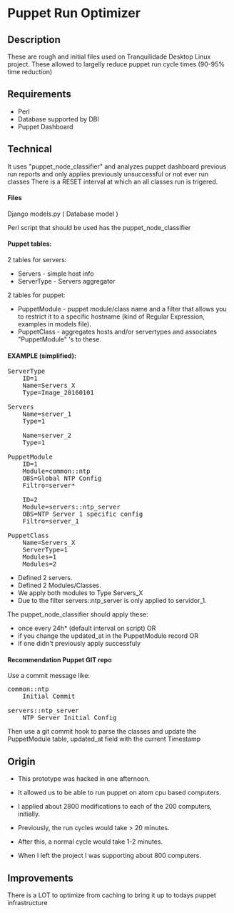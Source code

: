 # Puppet Run Optimizer

## Description

These are rough and initial files used on Tranquilidade Desktop Linux project.
These allowed to largelly reduce puppet run cycle times (90-95% time reduction)

## Requirements

- Perl
- Database supported by DBI
- Puppet Dashboard

## Technical

It uses "puppet_node_classifier" and analyzes puppet dashboard previous run reports and only applies previously unsuccessful or not ever run classes
There is a RESET interval at which an all classes run is trigered.

#### Files

Django models.py ( Database model )

Perl script that should be used has the puppet_node_classifier

#### Puppet tables:
2 tables for servers:
* Servers - simple host info
* ServerType - Servers aggregator

2 tables for puppet:
* PuppetModule - puppet module/class name and a filter that allows you to restrict it to a specific hostname (kind of Regular Expression, examples in models file).
* PuppetClass - aggregates hosts and/or servertypes and associates "PuppetModule" 's to these.

#### EXAMPLE (simplified):
<pre>
ServerType
    ID=1
    Name=Servers_X
    Type=Image_20160101

Servers
    Name=server_1
    Type=1

    Name=server_2
    Type=1

PuppetModule
    ID=1
    Module=common::ntp
    OBS=Global NTP Config
    Filtro=server*

    ID=2
    Module=servers::ntp_server
    OBS=NTP Server 1 specific config
    Filtro=server_1

PuppetClass
    Name=Servers_X
    ServerType=1
    Modules=1
    Modules=2
</pre>
- Defined 2 servers.
- Defined 2 Modules/Classes.
- We apply both modules to Type Servers_X
- Due to the filter servers::ntp_server is only applied to servidor_1.

The puppet_node_classifier should apply these:
- once every 24h* (default interval on script)
    OR
- if you change the updated_at in the PuppetModule record
    OR
- if one didn't previously apply successfuly

#### Recommendation Puppet GIT repo
Use a commit message like:
<pre>
common::ntp
    Initial Commit

servers::ntp_server
    NTP Server Initial Config
</pre>
 
Then use a git commit hook to parse the classes and update the PuppetModule table, updated_at field with the current Timestamp

## Origin

- This prototype was hacked in one afternoon.
- It allowed us to be able to run puppet on atom cpu based computers.
- I applied about 2800 modifications to each of the 200 computers, initially.
- Previously, the run cycles would take > 20 minutes.
- After this, a normal cycle would take 1-2 minutes.

- When I left the project I was supporting about 800 computers.

## Improvements

There is a LOT to optimize from caching to bring it up to todays puppet infrastructure

